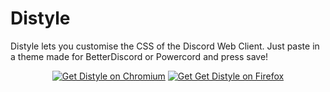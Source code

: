 # Distyle

Distyle lets you customise the CSS of the Discord Web Client. Just paste in a theme made for BetterDiscord or Powercord and press save! 

<p align="center">
  <a href="https://chrome.google.com/webstore/detail/distyle/ccnjkggejbdfeaddmcchebcnfpihloni"><img src="https://user-images.githubusercontent.com/585534/107280622-91a8ea80-6a26-11eb-8d07-77c548b28665.png" alt="Get Distyle on Chromium"></a>
  <a href="https://addons.mozilla.org/en-US/firefox/addon/distyle/"><img src="https://user-images.githubusercontent.com/585534/107280546-7b9b2a00-6a26-11eb-8f9f-f95932f4bfec.png" alt="Get Get Distyle on Firefox"></a> 
</p>
